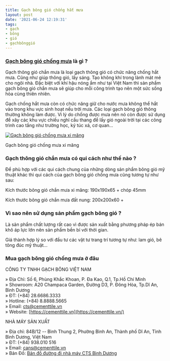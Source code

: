 ```yaml
---
title: Gạch bông gió chống hắt mưa
layout: post
date: '2021-06-24 12:19:31'
tags:
- gạch
- bông
- gió
- gạchbônggió
---
```


### [Gạch bông gió chống mưa](https://cementtile.vn/vi/gach-bong-gio-chong-mua-chan-mua-thoang-gio/) là gì ?

Gạch thông gió chắn mưa là loại gạch thông gió có chức năng chống hắt mưa. Cũng như giúp thông gió, lấy sáng. Tạo không khí trong lành mát mẻ cho ngôi nhà. Đặc biệt với khí hậu nóng ẩm như tại Việt Nam thì sản phẩm gạch bông gió chắn mưa sẽ giúp cho mỗi công trình tạo nên một sức sống hòa cùng thiên nhiên.

Gạch chống hắt mưa còn có chức năng giữ cho nước mưa không thể hắt vào trong khu vực sinh hoạt nếu trời mưa. Các loại gạch bông gió thông thường không làm được. Vì lý do chống được mưa nên nó còn được sử dụng để xây các khu vực chiếu nghỉ cầu thang để lấy gió ngoài trời tại các công trình cao tầng như trường học, ký túc xá, cơ quan...

[![Gạch bông gió chống mưa xi măng](https://cementtile.vn/wp-content/uploads/2021/06/bg25.1-model11.jpg "Gạch bông gió chống mưa xi măng")](https://cementtile.vn/wp-content/uploads/2021/06/bg25.1-model11.jpg)

Gạch bông gió chống mưa xi măng

### Gạch thông gió chắn mưa có qui cách như thế nào ?

Để phù hợp với các qui cách chung của những dòng sản phẩm bông gió mỹ thuật khác thì qui cách của gạch bông gió chống mưa cũng tương tự như sau:

Kích thước bông gió chắn mưa xi măng: 190x190x65 + chóp 45mm

Kích thước bông gió chắn mưa đất nung: 200x200x60 +

### Vì sao nên sử dụng sản phẩm gạch bông gió ?

Là sản phẩm chất lượng rất cao vì được sản xuất bằng phương pháp ép bán khô áp lực lớn nên sản phẩm bền bỉ với thời gian.

Giá thành hợp lý so với đầu tư các vật tư trang trí tương tự như: lam gió, bê tông đúc mỹ thuật...

### Mua gạch bông gió chống mưa ở đâu

CÔNG TY TNHH GẠCH BÔNG VIỆT NAM

» Địa Chỉ: Số 6, Phùng Khắc Khoan, P. Đa Kao, Q.1, Tp.Hồ Chí Minh\
» Showroom: A20 Champaca Garden, Đường D3, P. Đông Hòa, Tp.Dĩ An, Bình Dương\
» ĐT: (+84) 28.6686.3333\
» Hotline: (+84) 8.8888.5665\
» Email: cts@cementtile.vn\
» Website: [https://cementtile.vn](https://cementtile.vn/)

NHÀ MÁY SẢN XUẤT

» Địa chỉ: 84B/12 -- Bình Thung 2, Phường Bình An, Thành phố Dĩ An, Tỉnh Bình Dương, Việt Nam\
» ĐT: (+84) 938.010 516\
» Email: cans@cementtile.vn\
» Bản Đồ: [Bản đồ đường đi nhà máy CTS Bình Dương](https://goo.gl/maps/hDpWwTKhnpQWiWH88)
